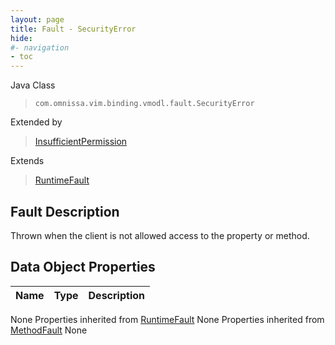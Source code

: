 ```yaml
---
layout: page
title: Fault - SecurityError
hide:
#- navigation
- toc
---
```








Java Class
> `com.omnissa.vim.binding.vmodl.fault.SecurityError`

Extended by
> [InsufficientPermission](vdi.fault.InsufficientPermission.md)

Extends
> [RuntimeFault](vmodl.RuntimeFault.md)


## Fault Description

Thrown when the client is not allowed access to the property or method.

## Data Object Properties

 Name | Type | Description
:---|:---:|:---
None
Properties inherited from [RuntimeFault](vmodl.RuntimeFault.md)
None
Properties inherited from [MethodFault](vmodl.MethodFault.md)
None


 
